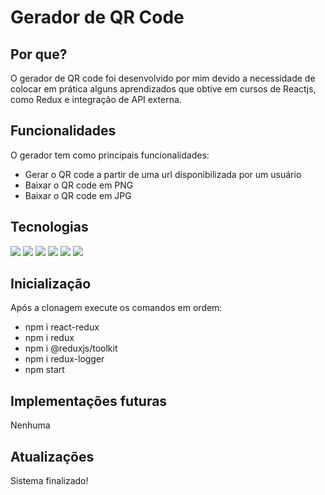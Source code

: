 <h1>Gerador de QR Code</h1>
<h2>Por que?</h2>
<p>O gerador de QR code foi desenvolvido por mim devido a necessidade de colocar em prática alguns aprendizados que obtive em cursos de Reactjs, como Redux e integração de API externa.</p>
<h2>Funcionalidades</h2>
<p>O gerador tem como principais funcionalidades:</p>
<ul>
  <li>Gerar o QR code a partir de uma url disponibilizada por um usuário</li>
  <li>Baixar o QR code em PNG</li>
  <li>Baixar o QR code em JPG</li>
</ul>
<h2>Tecnologias</h2>
<img src="https://img.shields.io/badge/figma-%23F24E1E.svg?style=for-the-badge&logo=figma&logoColor=white"/>
<img src="https://img.shields.io/badge/html5-%23E34F26.svg?style=for-the-badge&logo=html5&logoColor=white"/>
<img src="https://img.shields.io/badge/css3-%231572B6.svg?style=for-the-badge&logo=css3&logoColor=white"/>
<img src="https://img.shields.io/badge/javascript-%23323330.svg?style=for-the-badge&logo=javascript&logoColor=%23F7DF1E"/>
<img src="https://img.shields.io/badge/react-%2320232a.svg?style=for-the-badge&logo=react&logoColor=%2361DAFB"/>
<img src="https://img.shields.io/badge/redux-%23593d88.svg?style=for-the-badge&logo=redux&logoColor=white"/>
<h2>Inicialização</h2>
<p>Após a clonagem execute os comandos em ordem:</p>
<ul>
  <li>npm i react-redux</li>
  <li>npm i redux</li>
  <li>npm i @reduxjs/toolkit</li>
  <li>npm i redux-logger</li>
  <li>npm start</li>
</ul>
<h2>Implementações futuras</h2>
<p>Nenhuma</p>
<h2>Atualizações</h2>
<p>Sistema finalizado!</p>
